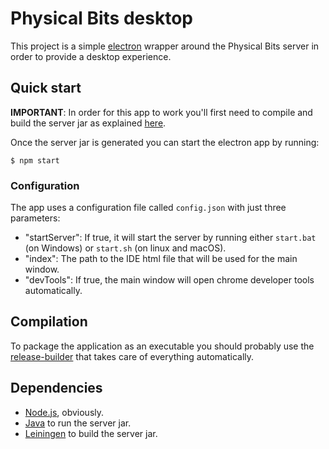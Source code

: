 # Physical Bits desktop

This project is a simple [electron](https://www.electronjs.org/) wrapper around the Physical Bits server in order to provide a desktop experience.

## Quick start

__IMPORTANT__: In order for this app to work you'll first need to compile and build the server jar as explained [here](https://github.com/GIRA/PhysicalBits/tree/master/middleware/server#compilation).

Once the server jar is generated you can start the electron app by running:

    $ npm start

### Configuration

The app uses a configuration file called `config.json` with just three parameters:

* "startServer": If true, it will start the server by running either `start.bat` (on Windows) or `start.sh` (on linux and macOS).
* "index": The path to the IDE html file that will be used for the main window.
* "devTools": If true, the main window will open chrome developer tools automatically.

## Compilation

To package the application as an executable you should probably use the [release-builder](https://github.com/GIRA/PhysicalBits/tree/master/release-builder) that takes care of everything automatically.

## Dependencies

* [Node.js](https://nodejs.org/), obviously.
* [Java](https://openjdk.java.net/) to run the server jar.
* [Leiningen](https://leiningen.org/) to build the server jar.

